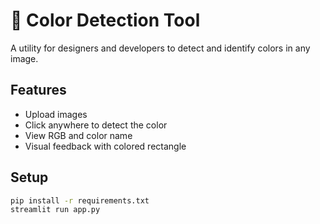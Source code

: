# 🎨 Color Detection Tool

A utility for designers and developers to detect and identify colors in any image.

## Features
- Upload images
- Click anywhere to detect the color
- View RGB and color name
- Visual feedback with colored rectangle

## Setup
```bash
pip install -r requirements.txt
streamlit run app.py
